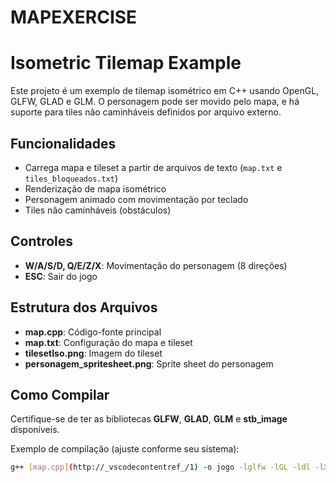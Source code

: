 # MAPEXERCISE

# Isometric Tilemap Example

Este projeto é um exemplo de tilemap isométrico em C++ usando OpenGL, GLFW, GLAD e GLM. O personagem pode ser movido pelo mapa, e há suporte para tiles não caminháveis definidos por arquivo externo.

## Funcionalidades

- Carrega mapa e tileset a partir de arquivos de texto (`map.txt` e `tiles_bloqueados.txt`)
- Renderização de mapa isométrico
- Personagem animado com movimentação por teclado
- Tiles não caminháveis (obstáculos)

## Controles

- **W/A/S/D, Q/E/Z/X**: Movimentação do personagem (8 direções)
- **ESC**: Sair do jogo

## Estrutura dos Arquivos

- **map.cpp**: Código-fonte principal
- **map.txt**: Configuração do mapa e tileset  
- **tilesetIso.png**: Imagem do tileset
- **personagem_spritesheet.png**: Sprite sheet do personagem

## Como Compilar

Certifique-se de ter as bibliotecas **GLFW**, **GLAD**, **GLM** e **stb_image** disponíveis.

Exemplo de compilação (ajuste conforme seu sistema):

```sh
g++ [map.cpp](http://_vscodecontentref_/1) -o jogo -lglfw -lGL -ldl -lX11 -lpthread
